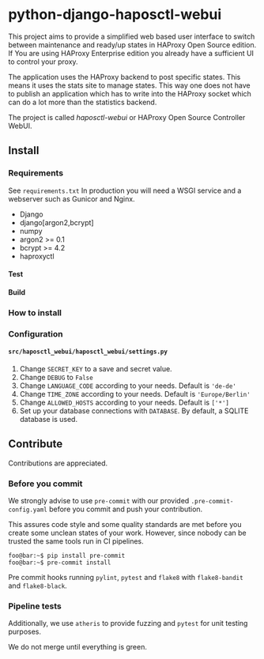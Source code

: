 # python-django-haposctl-webui

This project aims to provide a simplified web based user interface to switch between maintenance and ready/up states
in HAProxy Open Source edition.
If You are using HAProxy Enterprise edition you already have a sufficient UI to control your proxy.

The application uses the HAProxy backend to post specific states. This means it uses the stats site to manage states.
This way one does not have to publish an application which has to write into the HAProxy socket which can do a lot more
than the statistics backend.

The project is called _haposctl-webui_ or HAProxy Open Source Controller WebUI.

## Install

### Requirements

See `requirements.txt`
In production you will need a WSGI service and a webserver such as Gunicor and Nginx.

- Django
- django[argon2,bcrypt]
- numpy
- argon2 >= 0.1
- bcrypt >= 4.2
- haproxyctl

#### Test

#### Build

### How to install

### Configuration

#### `src/haposctl_webui/haposctl_webui/settings.py`

1. Change `SECRET_KEY` to a save and secret value.
2. Change `DEBUG` to `False`
3. Change `LANGUAGE_CODE` according to your needs. Default is `'de-de'`
4. Change `TIME_ZONE` according to your needs. Default is `'Europe/Berlin'`
5. Change `ALLOWED_HOSTS` according to your needs. Default is `['*']`
6. Set up your database connections with `DATABASE`. By default, a SQLITE database is used.


## Contribute

Contributions are appreciated.

### Before you commit

We strongly advise to use `pre-commit` with our provided `.pre-commit-config.yaml` before you commit and push your
contribution.

This assures code style and some quality standards are met before you create some unclean states of your work.
However, since nobody can be trusted the same tools run in CI pipelines.

```shell
foo@bar:~$ pip install pre-commit
foo@bar:~$ pre-commit install
```

Pre commit hooks running `pylint`, `pytest` and `flake8` with `flake8-bandit` and `flake8-black`.

### Pipeline tests

Additionally, we use `atheris` to provide fuzzing and `pytest` for unit testing purposes.

We do not merge until everything is green.
